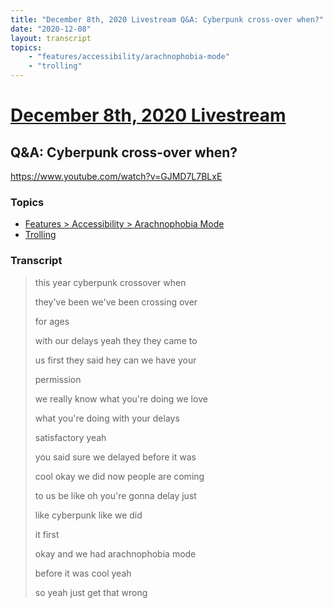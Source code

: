 ```yaml
---
title: "December 8th, 2020 Livestream Q&A: Cyberpunk cross-over when?"
date: "2020-12-08"
layout: transcript
topics:
    - "features/accessibility/arachnophobia-mode"
    - "trolling"
---
```

# [December 8th, 2020 Livestream](../2020-12-08.md)
## Q&A: Cyberpunk cross-over when?
https://www.youtube.com/watch?v=GJMD7L7BLxE

### Topics
* [Features > Accessibility > Arachnophobia Mode](../topics/features/accessibility/arachnophobia-mode.md)
* [Trolling](../topics/trolling.md)

### Transcript

> this year cyberpunk crossover when
> 
> they've been we've been crossing over
> 
> for ages
> 
> with our delays yeah they they came to
> 
> us first they said hey can we have your
> 
> permission
> 
> we really know what you're doing we love
> 
> what you're doing with your delays
> 
> satisfactory yeah
> 
> you said sure we delayed before it was
> 
> cool okay we did now people are coming
> 
> to us be like oh you're gonna delay just
> 
> like cyberpunk like we did
> 
> it first
> 
> okay and we had arachnophobia mode
> 
> before it was cool yeah
> 
> so yeah just get that wrong
> 
